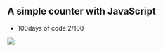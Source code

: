## A simple counter with JavaScript

* 100days of code 2/100


![](https://thumbs.gfycat.com/ThoroughPointlessFantail-size_restricted.gif)
